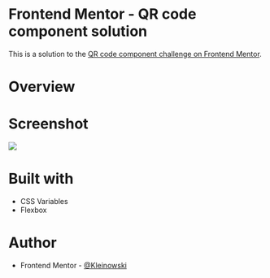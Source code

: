 # Frontend Mentor - QR code component solution

This is a solution to the [QR code component challenge on Frontend Mentor](https://www.frontendmentor.io/challenges/qr-code-component-iux_sIO_H).

# Overview

# Screenshot

![](https://i.imgur.com/bmI2tLx.png)

# Built with

- CSS Variables
- Flexbox

# Author

- Frontend Mentor - [@Kleinowski](https://www.frontendmentor.io/profile/Kleinowski)
